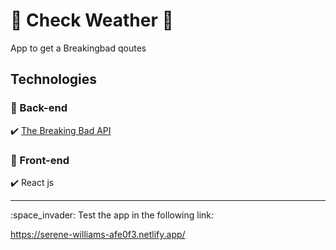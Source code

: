 # :pill: Check Weather :tophat:

App to get a Breakingbad qoutes 

## Technologies
### :small_blue_diamond: Back-end
:heavy_check_mark: [The Breaking Bad API](https://breakingbadapi.com])

### :small_blue_diamond: Front-end
:heavy_check_mark: React js

<hr>
:space_invader: Test the app in the following link:

https://serene-williams-afe0f3.netlify.app/



